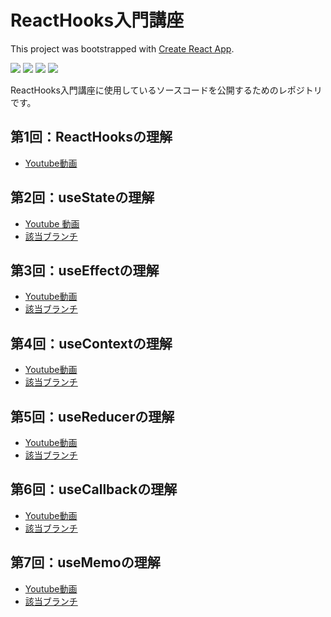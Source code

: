 # ReactHooks入門講座

This project was bootstrapped with [Create React App](https://github.com/facebook/create-react-app).

<p>
    <img src="https://img.shields.io/badge/-React-555.svg?logo=react&style=flat">
    <img src="https://img.shields.io/badge/-TypeScript-007ACC.svg?logo=typescript&style=flat">
    <img src="https://img.shields.io/badge/-CSS3-1572B6.svg?logo=css3&style=flat">
    <img src="https://img.shields.io/badge/-HTML5-333.svg?logo=html5&style=flat">
</p>

ReactHooks入門講座に使用しているソースコードを公開するためのレポジトリです。

## 第1回：ReactHooksの理解

- [Youtube動画](https://www.youtube.com/watch?v=J5Hpkv-NR0w&list=PLtbitg0evathYRtNKN3kht99yQCqmjOUm&index=1)

## 第2回：useStateの理解

- [Youtube 動画](https://www.youtube.com/watch?v=sAtKilNWslo&list=PLtbitg0evathYRtNKN3kht99yQCqmjOUm&index=2)
- [該当ブランチ](https://github.com/Naoya-abe/hooks-basic-public/tree/youtube/useState)

## 第3回：useEffectの理解

- [Youtube動画](https://youtu.be/McEbOBmtvYs)
- [該当ブランチ](https://github.com/Naoya-abe/hooks-basic-public/tree/youtube/useEffect)

## 第4回：useContextの理解

- [Youtube動画](https://youtu.be/zEGvDDX-8i0)
- [該当ブランチ](https://github.com/Naoya-abe/hooks-basic-public/tree/youtube/useContext)

## 第5回：useReducerの理解

- [Youtube動画](https://youtu.be/i_PRCwq-NuM)
- [該当ブランチ](https://github.com/Naoya-abe/hooks-basic-public/tree/youtube/useReducer)

## 第6回：useCallbackの理解

- [Youtube動画](https://youtu.be/KXhE1tBBfJc)
- [該当ブランチ](https://github.com/Naoya-abe/hooks-basic-public/tree/youtube/useCallback)

## 第7回：useMemoの理解

- [Youtube動画](https://youtu.be/9-eGzuC2URM)
- [該当ブランチ](https://github.com/Naoya-abe/hooks-basic-public/tree/youtube/useMemo)
